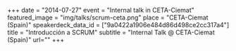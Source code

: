 +++
date = "2014-07-27"
event = "Internal talk in CETA-Ciemat"
featured_image = "img/talks/scrum-ceta.png"
place = "CETA-Ciemat (Spain)"
speakerdeck_data_id = ["9a0422a1906e484d86d498ce2cc317a4"]
title = "Introducción a SCRUM"
subtitle = "Internal Talk @ CETA-Ciemat (Spain)"
url=""
+++
